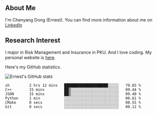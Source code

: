 ## About Me

I'm Chenyang Dong (Ernest). You can find more information about me on [LinkedIn](https://www.linkedin.com/in/%E6%99%A8%E9%98%B3-%E8%91%A3-918ab41b4/)

## Research Interest

I major in Risk Management and Insurance in PKU. And I love coding. My personal website is [here](https://ernestdong.github.io).

Here's my GitHub statistics.

![Ernest's GitHub stats](https://github-readme-stats.vercel.app/api?username=ErnestDong&show_icons=true?count_private=true)

<!--START_SECTION:waka-->

```text
sh         2 hrs 12 mins   ████████████████████░░░░░   79.83 %
C++        15 mins         ██▒░░░░░░░░░░░░░░░░░░░░░░   09.44 %
JSON       15 mins         ██▒░░░░░░░░░░░░░░░░░░░░░░   09.40 %
Python     1 min           ░░░░░░░░░░░░░░░░░░░░░░░░░   00.61 %
CMake      0 secs          ░░░░░░░░░░░░░░░░░░░░░░░░░   00.55 %
Git        0 secs          ░░░░░░░░░░░░░░░░░░░░░░░░░   00.12 %
```

<!--END_SECTION:waka-->
